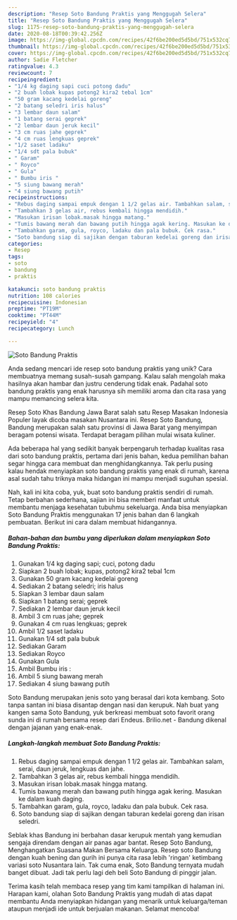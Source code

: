 ```yaml
---
description: "Resep Soto Bandung Praktis yang Menggugah Selera"
title: "Resep Soto Bandung Praktis yang Menggugah Selera"
slug: 1175-resep-soto-bandung-praktis-yang-menggugah-selera
date: 2020-08-18T00:39:42.256Z
image: https://img-global.cpcdn.com/recipes/42f6be200ed5d5bd/751x532cq70/soto-bandung-praktis-foto-resep-utama.jpg
thumbnail: https://img-global.cpcdn.com/recipes/42f6be200ed5d5bd/751x532cq70/soto-bandung-praktis-foto-resep-utama.jpg
cover: https://img-global.cpcdn.com/recipes/42f6be200ed5d5bd/751x532cq70/soto-bandung-praktis-foto-resep-utama.jpg
author: Sadie Fletcher
ratingvalue: 4.3
reviewcount: 7
recipeingredient:
- "1/4 kg daging sapi cuci potong dadu"
- "2 buah lobak kupas potong2 kira2 tebal 1cm"
- "50 gram kacang kedelai goreng"
- "2 batang seledri iris halus"
- "3 lembar daun salam"
- "1 batang serai geprek"
- "2 lembar daun jeruk kecil"
- "3 cm ruas jahe geprek"
- "4 cm ruas lengkuas geprek"
- "1/2 saset ladaku"
- "1/4 sdt pala bubuk"
- " Garam"
- " Royco"
- " Gula"
- " Bumbu iris "
- "5 siung bawang merah"
- "4 siung bawang putih"
recipeinstructions:
- "Rebus daging sampai empuk dengan 1 1/2 gelas air. Tambahkan salam, serai, daun jeruk, lengkuas dan jahe."
- "Tambahkan 3 gelas air, rebus kembali hingga mendidih."
- "Masukan irisan lobak.masak hingga matang."
- "Tumis bawang merah dan bawang putih hingga agak kering. Masukan ke dalam kuah daging."
- "Tambahkan garam, gula, royco, ladaku dan pala bubuk. Cek rasa."
- "Soto bandung siap di sajikan dengan taburan kedelai goreng dan irisan seledri."
categories:
- Resep
tags:
- soto
- bandung
- praktis

katakunci: soto bandung praktis 
nutrition: 108 calories
recipecuisine: Indonesian
preptime: "PT19M"
cooktime: "PT44M"
recipeyield: "4"
recipecategory: Lunch

---
```



![Soto Bandung Praktis](https://img-global.cpcdn.com/recipes/42f6be200ed5d5bd/751x532cq70/soto-bandung-praktis-foto-resep-utama.jpg)

Anda sedang mencari ide resep soto bandung praktis yang unik? Cara membuatnya memang susah-susah gampang. Kalau salah mengolah maka hasilnya akan hambar dan justru cenderung tidak enak. Padahal soto bandung praktis yang enak harusnya sih memiliki aroma dan cita rasa yang mampu memancing selera kita.

Resep Soto Khas Bandung Jawa Barat salah satu Resep Masakan Indonesia Populer layak dicoba masakan Nusantara ini. Resep Soto Bandung, Bandung merupakan salah satu provinsi di Jawa Barat yang menyimpan beragam potensi wisata. Terdapat beragam pilihan mulai wisata kuliner.

Ada beberapa hal yang sedikit banyak berpengaruh terhadap kualitas rasa dari soto bandung praktis, pertama dari jenis bahan, kedua pemilihan bahan segar hingga cara membuat dan menghidangkannya. Tak perlu pusing kalau hendak menyiapkan soto bandung praktis yang enak di rumah, karena asal sudah tahu triknya maka hidangan ini mampu menjadi suguhan spesial.


Nah, kali ini kita coba, yuk, buat soto bandung praktis sendiri di rumah. Tetap berbahan sederhana, sajian ini bisa memberi manfaat untuk membantu menjaga kesehatan tubuhmu sekeluarga. Anda bisa menyiapkan Soto Bandung Praktis menggunakan 17 jenis bahan dan 6 langkah pembuatan. Berikut ini cara dalam membuat hidangannya.

<!--inarticleads1-->

##### Bahan-bahan dan bumbu yang diperlukan dalam menyiapkan Soto Bandung Praktis:

1. Gunakan 1/4 kg daging sapi; cuci, potong dadu
1. Siapkan 2 buah lobak; kupas, potong2 kira2 tebal 1cm
1. Gunakan 50 gram kacang kedelai goreng
1. Sediakan 2 batang seledri; iris halus
1. Siapkan 3 lembar daun salam
1. Siapkan 1 batang serai; geprek
1. Sediakan 2 lembar daun jeruk kecil
1. Ambil 3 cm ruas jahe; geprek
1. Gunakan 4 cm ruas lengkuas; geprek
1. Ambil 1/2 saset ladaku
1. Gunakan 1/4 sdt pala bubuk
1. Sediakan  Garam
1. Sediakan  Royco
1. Gunakan  Gula
1. Ambil  Bumbu iris :
1. Ambil 5 siung bawang merah
1. Sediakan 4 siung bawang putih


Soto Bandung merupakan jenis soto yang berasal dari kota kembang. Soto tanpa santan ini biasa disantap dengan nasi dan kerupuk. Nah buat yang kangen sama Soto Bandung, yuk berkreasi membuat soto favorit orang sunda ini di rumah bersama resep dari Endeus. Brilio.net - Bandung dikenal dengan jajanan yang enak-enak. 

<!--inarticleads2-->

##### Langkah-langkah membuat Soto Bandung Praktis:

1. Rebus daging sampai empuk dengan 1 1/2 gelas air. Tambahkan salam, serai, daun jeruk, lengkuas dan jahe.
1. Tambahkan 3 gelas air, rebus kembali hingga mendidih.
1. Masukan irisan lobak.masak hingga matang.
1. Tumis bawang merah dan bawang putih hingga agak kering. Masukan ke dalam kuah daging.
1. Tambahkan garam, gula, royco, ladaku dan pala bubuk. Cek rasa.
1. Soto bandung siap di sajikan dengan taburan kedelai goreng dan irisan seledri.


Seblak khas Bandung ini berbahan dasar kerupuk mentah yang kemudian sengaja direndam dengan air panas agar bantat. Resep Soto Bandung, Menghangatkan Suasana Makan Bersama Keluarga. Resep soto Bandung dengan kuah bening dan gurih ini punya cita rasa lebih &#39;ringan&#39; ketimbang variasi soto Nusantara lain. Tak cuma enak, Soto Bandung ternyata mudah banget dibuat. Jadi tak perlu lagi deh beli Soto Bandung di pinggir jalan. 

Terima kasih telah membaca resep yang tim kami tampilkan di halaman ini. Harapan kami, olahan Soto Bandung Praktis yang mudah di atas dapat membantu Anda menyiapkan hidangan yang menarik untuk keluarga/teman ataupun menjadi ide untuk berjualan makanan. Selamat mencoba!
